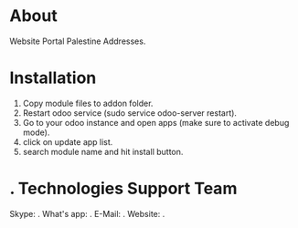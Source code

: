 About
============
Website Portal Palestine Addresses.

Installation
============
1) Copy module files to addon folder.
2) Restart odoo service (sudo service odoo-server restart).
3) Go to your odoo instance and open apps (make sure to activate debug mode).
4) click on update app list. 
5) search module name and hit install button.

. Technologies Support Team
=====================================
Skype: .
What's app: .
E-Mail: .
Website: .
